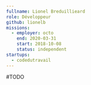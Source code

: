 ```yaml
---
fullname: Lionel Breduillieard
role: Développeur
github: lionelb 
missions:
  - employer: octo
    end: 2020-03-31
    start: 2018-10-08
    status: independent
startups:
  - codedutravail
---
```


#TODO
